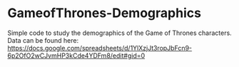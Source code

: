 # GameofThrones-Demographics
Simple code to study the demographics of the Game of Thrones characters.
Data can be found here: https://docs.google.com/spreadsheets/d/1YlXzjJt3ropJbFcn9-6p2OfO2wCJvmHP3kCde4YDFm8/edit#gid=0
